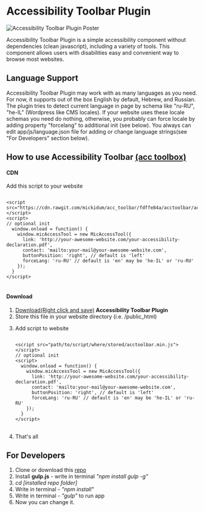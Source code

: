<h1>Accessibility Toolbar Plugin</h1>

<p>
	<img src="https://raw.githubusercontent.com/mickidum/acc_toolbar/master/poster.jpg" alt="Accessibility Toolbar Plugin Poster">
</p>

<p>
Accessibility Toolbar Plugin is a simple accessibility component without dependencies (clean javascript), including a variety of tools. This component allows users with disabilities easy and convenient way to browse most websites.
</p>

<h2>Language Support</h2>
<p>
	Accessibility Toolbar Plugin may work with as many languages as you need. For now, it supports out of the box English by default, Hebrew, and Russian. The plugin tries to detect current language in page by schema like "ru-RU", "he-IL" (Wordpress like CMS locales). If your website uses these locale schemas you need do nothing, otherwise, you probably can force locale by adding property "forcelang" to additional init (see below). You always can edit app/js/language.json file for adding or change language strings(see "For Developers" section below).
</p>

<h2>How to use Accessibility Toolbar <a href="http://webworks.ga/acc_toolbar">(acc toolbox)</a></h2>

<h4>CDN</h4>

<p>Add this script to your website</p>

<pre class="highlight">
<code>
&lt;script src=&quot;https://cdn.rawgit.com/mickidum/acc_toolbar/fdffe84a/acctoolbar/acctoolbar.min.js&quot;&gt;&lt;/script&gt;
&lt;script&gt;
// optional init
  window.onload = function() {
    window.micAccessTool = new MicAccessTool({
      link: 'http://your-awesome-website.com/your-accessibility-declaration.pdf',
      contact: 'mailto:your-mail@your-awesome-website.com',
      buttonPosition: 'right', // default is 'left'
      forceLang: 'ru-RU' // default is 'en' may be 'he-IL' or 'ru-RU'
    });
  }
&lt;/script&gt;
</code>
</pre>

<h4>Download</h4>

<ol>
	<li><a href="https://raw.githubusercontent.com/mickidum/acc_toolbar/master/acctoolbar/acctoolbar.min.js">Download(Right click and save)</a> <strong>Accessibility Toolbar Plugin</strong></li>
	<li>Store this file in your website directory (i.e. /public_html)</li>
	<li>
		<p>Add script to website</p>
<pre class="highlight">
<code>
&lt;script src=&quot;path/to/script/where/stored/acctoolbar.min.js&quot;&gt;&lt;/script&gt;
// optional init
&lt;script&gt;
  window.onload = function() {
    window.micAccessTool = new MicAccessTool({
      link: 'http://your-awesome-website.com/your-accessibility-declaration.pdf',
      contact: 'mailto:your-mail@your-awesome-website.com',
      buttonPosition: 'right', // default is 'left'
      forceLang: 'ru-RU' // default is 'en' may be 'he-IL' or 'ru-RU'
    });
  }
&lt;/script&gt;
</code>
</pre>
	</li>
	<li>That's all</li>
</ol>

<h2>For Developers</h2>

<ol>
	<li>Clone or download this <a href="{{ site.github.repository_url }}">repo</a></li>
	<li>Install <strong>gulp.js</strong> - write in terminal <em>"npm install gulp -g"</em></li>
	<li><em>cd [installed repo folder]</em></li>
	<li>Write in terminal - <em>"npm install"</em></li>
	<li>Write in terminal - <em>"gulp"</em> to run app</li>
	<li>Now you can change it.</li>
</ol>
